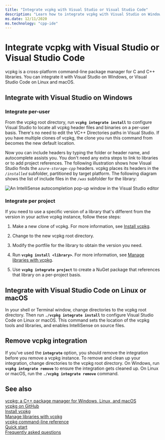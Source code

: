 ```yaml
---
title: "Integrate vcpkg with Visual Studio or Visual Studio Code"
description: "Learn how to integrate vcpkg with Visual Studio on Windows, or Visual Studio Code on macOS and Linux."
ms.date: 12/11/2020
ms.technology: "cpp-ide"
---
```

# Integrate vcpkg with Visual Studio or Visual Studio Code

vcpkg is a cross-platform command-line package manager for C and C++ libraries. You can integrate it with Visual Studio on Windows, or Visual Studio Code on Linux and macOS.

## Integrate with Visual Studio on Windows

### Integrate per-user

From the vcpkg root directory, run **`vcpkg integrate install`** to configure Visual Studio to locate all vcpkg header files and binaries on a per-user basis. There's no need to edit the VC++ Directories paths in Visual Studio. If you have multiple clones of vcpkg, the clone you run this command from becomes the new default location.

Now you can include headers by typing the folder or header name, and autocomplete assists you. You don't need any extra steps to link to libraries or to add project references. The following illustration shows how Visual Studio finds the *`azure-storage-cpp`* headers. vcpkg places its headers in the *`/installed`* subfolder, partitioned by target platform. The following diagram shows the list of include files in the *`/was`* subfolder for the library:

![An IntelliSense autocompletion pop-up window in the Visual Studio editor](media/vcpkg-intellisense.png "vcpkg and IntelliSense")

### Integrate per project

If you need to use a specific version of a library that's different from the version in your active vcpkg instance, follow these steps:

1. Make a new clone of vcpkg. For more information, see [Install vcpkg](install-vcpkg.md).

1. Change to the new vcpkg root directory.

1. Modify the portfile for the library to obtain the version you need.

1. Run **`vcpkg install <library>`**. For more information, see [Manage libraries with vcpkg](manage-libraries-with-vcpkg.md).

1. Use **`vcpkg integrate project`** to create a NuGet package that references that library on a per-project basis.

## Integrate with Visual Studio Code on Linux or macOS

In your shell or Terminal window, change directories to the vcpkg root directory. Then run **`./vcpkg integrate install`** to configure Visual Studio Code on Linux or macOS. This command sets the location of the vcpkg tools and libraries, and enables IntelliSense on source files.

## Remove vcpkg integration

If you've used the **`integrate`** option, you should remove the integration before you remove a vcpkg instance. To remove and clean up your integration, change directories to the vcpkg root directory. On Windows, run **`vcpkg integrate remove`** to ensure the integration gets cleaned up. On Linux or macOS, run the **`./vcpkg integrate remove`** command.

## See also

[vcpkg: a C++ package manager for Windows, Linux, and macOS](./vcpkg.md)\
[vcpkg on GitHub](https://github.com/Microsoft/vcpkg)\
[Install vcpkg](install-vcpkg.md)\
[Manage libraries with vcpkg](manage-libraries-with-vcpkg.md)\
[vcpkg command-line reference](vcpkg-command-line-reference.md)\
[Quick start](https://github.com/microsoft/vcpkg/blob/master/docs/index.md)\
[Frequently asked questions](https://github.com/microsoft/vcpkg/blob/master/docs/about/faq.md)
